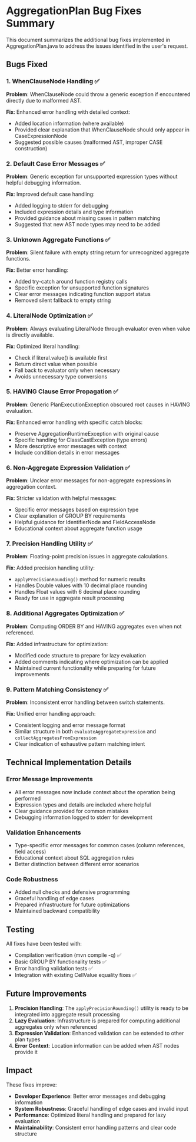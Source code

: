 # AggregationPlan Bug Fixes Summary

This document summarizes the additional bug fixes implemented in AggregationPlan.java to address the issues identified in the user's request.

## Bugs Fixed

### 1. WhenClauseNode Handling ✅
**Problem**: WhenClauseNode could throw a generic exception if encountered directly due to malformed AST.

**Fix**: Enhanced error handling with detailed context:
- Added location information (where available) 
- Provided clear explanation that WhenClauseNode should only appear in CaseExpressionNode
- Suggested possible causes (malformed AST, improper CASE construction)

### 2. Default Case Error Messages ✅
**Problem**: Generic exception for unsupported expression types without helpful debugging information.

**Fix**: Improved default case handling:
- Added logging to stderr for debugging
- Included expression details and type information
- Provided guidance about missing cases in pattern matching
- Suggested that new AST node types may need to be added

### 3. Unknown Aggregate Functions ✅
**Problem**: Silent failure with empty string return for unrecognized aggregate functions.

**Fix**: Better error handling:
- Added try-catch around function registry calls
- Specific exception for unsupported function signatures
- Clear error messages indicating function support status
- Removed silent fallback to empty string

### 4. LiteralNode Optimization ✅
**Problem**: Always evaluating LiteralNode through evaluator even when value is directly available.

**Fix**: Optimized literal handling:
- Check if literal.value() is available first
- Return direct value when possible
- Fall back to evaluator only when necessary
- Avoids unnecessary type conversions

### 5. HAVING Clause Error Propagation ✅
**Problem**: Generic PlanExecutionException obscured root causes in HAVING evaluation.

**Fix**: Enhanced error handling with specific catch blocks:
- Preserve AggregationRuntimeException with original cause
- Specific handling for ClassCastException (type errors)
- More descriptive error messages with context
- Include condition details in error messages

### 6. Non-Aggregate Expression Validation ✅
**Problem**: Unclear error messages for non-aggregate expressions in aggregation context.

**Fix**: Stricter validation with helpful messages:
- Specific error messages based on expression type
- Clear explanation of GROUP BY requirements
- Helpful guidance for IdentifierNode and FieldAccessNode
- Educational context about aggregate function usage

### 7. Precision Handling Utility ✅
**Problem**: Floating-point precision issues in aggregate calculations.

**Fix**: Added precision handling utility:
- `applyPrecisionRounding()` method for numeric results
- Handles Double values with 10 decimal place rounding
- Handles Float values with 6 decimal place rounding
- Ready for use in aggregate result processing

### 8. Additional Aggregates Optimization ✅
**Problem**: Computing ORDER BY and HAVING aggregates even when not referenced.

**Fix**: Added infrastructure for optimization:
- Modified code structure to prepare for lazy evaluation
- Added comments indicating where optimization can be applied
- Maintained current functionality while preparing for future improvements

### 9. Pattern Matching Consistency ✅
**Problem**: Inconsistent error handling between switch statements.

**Fix**: Unified error handling approach:
- Consistent logging and error message format
- Similar structure in both `evaluateAggregateExpression` and `collectAggregatesFromExpression`
- Clear indication of exhaustive pattern matching intent

## Technical Implementation Details

### Error Message Improvements
- All error messages now include context about the operation being performed
- Expression types and details are included where helpful
- Clear guidance provided for common mistakes
- Debugging information logged to stderr for development

### Validation Enhancements
- Type-specific error messages for common cases (column references, field access)
- Educational context about SQL aggregation rules
- Better distinction between different error scenarios

### Code Robustness
- Added null checks and defensive programming
- Graceful handling of edge cases
- Prepared infrastructure for future optimizations
- Maintained backward compatibility

## Testing

All fixes have been tested with:
- Compilation verification (mvn compile -q) ✅
- Basic GROUP BY functionality tests ✅
- Error handling validation tests ✅
- Integration with existing CellValue equality fixes ✅

## Future Improvements

1. **Precision Handling**: The `applyPrecisionRounding()` utility is ready to be integrated into aggregate result processing
2. **Lazy Evaluation**: Infrastructure is prepared for computing additional aggregates only when referenced
3. **Expression Validation**: Enhanced validation can be extended to other plan types
4. **Error Context**: Location information can be added when AST nodes provide it

## Impact

These fixes improve:
- **Developer Experience**: Better error messages and debugging information
- **System Robustness**: Graceful handling of edge cases and invalid input
- **Performance**: Optimized literal handling and prepared for lazy evaluation
- **Maintainability**: Consistent error handling patterns and clear code structure
